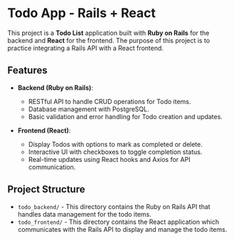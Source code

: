 
# Todo App - Rails + React

This project is a **Todo List** application built with **Ruby on Rails** for the backend and **React** for the frontend. The purpose of this project is to practice integrating a Rails API with a React frontend.

## Features

- **Backend (Ruby on Rails)**:
  - RESTful API to handle CRUD operations for Todo items.
  - Database management with PostgreSQL.
  - Basic validation and error handling for Todo creation and updates.
  
- **Frontend (React)**:
  - Display Todos with options to mark as completed or delete.
  - Interactive UI with checkboxes to toggle completion status.
  - Real-time updates using React hooks and Axios for API communication.


## Project Structure

- `todo_backend/` - This directory contains the Ruby on Rails API that handles data management for the todo items.
- `todo_frontend/` - This directory contains the React application which communicates with the Rails API to display and manage the todo items.


